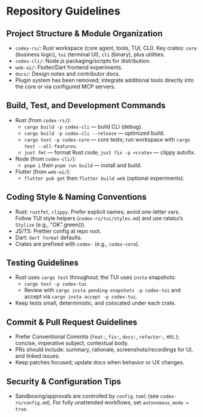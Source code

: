 # Repository Guidelines

## Project Structure & Module Organization
- `codex-rs/`: Rust workspace (core agent, tools, TUI, CLI). Key crates: `core` (business logic), `tui` (terminal UI), `cli` (binary), plus utilities.
- `codex-cli/`: Node.js packaging/scripts for distribution.
- `web-ui/`: Flutter/Dart frontend experiments.
- `docs/`: Design notes and contributor docs.
- Plugin system has been removed; integrate additional tools directly into the core or via configured MCP servers.

## Build, Test, and Development Commands
- Rust (from `codex-rs/`):
  - `cargo build -p codex-cli` — build CLI (debug).
  - `cargo build -p codex-cli --release` — optimized build.
  - `cargo test -p codex-core` — core tests; run workspace with `cargo test --all-features`.
  - `just fmt` — format Rust code; `just fix -p <crate>` — clippy autofix.
- Node (from `codex-cli/`):
  - `pnpm i` then `pnpm run build` — install and build.
- Flutter (from `web-ui/`):
  - `flutter pub get` then `flutter build web` (optional experiments).

## Coding Style & Naming Conventions
- Rust: `rustfmt`, `clippy`. Prefer explicit names; avoid one-letter vars. Follow TUI style helpers (`codex-rs/tui/styles.md`) and use ratatui’s `Stylize` (e.g., "OK".green()).
- JS/TS: Prettier config at repo root.
- Dart: `dart format` defaults.
- Crates are prefixed with `codex-` (e.g., `codex-core`).

## Testing Guidelines
- Rust uses `cargo test` throughout; the TUI uses `insta` snapshots:
  - `cargo test -p codex-tui`
  - Review with `cargo insta pending-snapshots -p codex-tui` and accept via `cargo insta accept -p codex-tui`.
- Keep tests small, deterministic, and colocated under each crate.

## Commit & Pull Request Guidelines
- Prefer Conventional Commits (`feat:`, `fix:`, `docs:`, `refactor:`, etc.); concise, imperative subject, contextual body.
- PRs should include: summary, rationale, screenshots/recordings for UI, and linked issues.
- Keep patches focused; update docs when behavior or UX changes.

## Security & Configuration Tips
- Sandboxing/approvals are controlled by `config.toml` (see `codex-rs/config.md`). For fully unattended workflows, set `autonomous_mode = true`.

